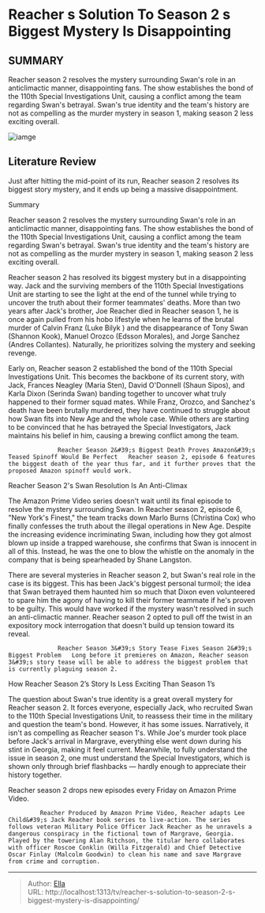 # Reacher s Solution To Season 2 s Biggest Mystery Is Disappointing


## SUMMARY 



  Reacher season 2 resolves the mystery surrounding Swan&#39;s role in an anticlimactic manner, disappointing fans.   The show establishes the bond of the 110th Special Investigations Unit, causing a conflict among the team regarding Swan&#39;s betrayal.   Swan&#39;s true identity and the team&#39;s history are not as compelling as the murder mystery in season 1, making season 2 less exciting overall.  

![iamge](https://static1.srcdn.com/wordpress/wp-content/uploads/wm/2024/01/reacher-season-2-swan-mystery-answer-disappointing.jpg)

## Literature Review
Just after hitting the mid-point of its run, Reacher season 2 resolves its biggest story mystery, and it ends up being a massive disappointment. 





Summary

  Reacher season 2 resolves the mystery surrounding Swan&#39;s role in an anticlimactic manner, disappointing fans.   The show establishes the bond of the 110th Special Investigations Unit, causing a conflict among the team regarding Swan&#39;s betrayal.   Swan&#39;s true identity and the team&#39;s history are not as compelling as the murder mystery in season 1, making season 2 less exciting overall.  







Reacher season 2 has resolved its biggest mystery but in a disappointing way. Jack and the surviving members of the 110th Special Investigations Unit are starting to see the light at the end of the tunnel while trying to uncover the truth about their former teammates&#39; deaths. More than two years after Jack&#39;s brother, Joe Reacher died in Reacher season 1, he is once again pulled from his hobo lifestyle when he learns of the brutal murder of Calvin Franz (Luke Bilyk ) and the disappearance of Tony Swan (Shannon Kook), Manuel Orozco (Edsson Morales), and Jorge Sanchez (Andres Collantes). Naturally, he prioritizes solving the mystery and seeking revenge.

Early on, Reacher season 2 established the bond of the 110th Special Investigations Unit. This becomes the backbone of its current story, with Jack, Frances Neagley (Maria Sten), David O&#39;Donnell (Shaun Sipos), and Karla Dixon (Serinda Swan) banding together to uncover what truly happened to their former squad mates. While Franz, Orozco, and Sanchez&#39;s death have been brutally murdered, they have continued to struggle about how Swan fits into New Age and the whole case. While others are starting to be convinced that he has betrayed the Special Investigators, Jack maintains his belief in him, causing a brewing conflict among the team.




                  Reacher Season 2&#39;s Biggest Death Proves Amazon&#39;s Teased Spinoff Would Be Perfect   Reacher season 2, episode 6 features the biggest death of the year thus far, and it further proves that the proposed Amazon spinoff would work.     


 Reacher Season 2&#39;s Swan Resolution Is An Anti-Climax 
          

The Amazon Prime Video series doesn&#39;t wait until its final episode to resolve the mystery surrounding Swan. In Reacher season 2, episode 6, &#34;New York&#39;s Finest,&#34; the team tracks down Marlo Burns (Christina Cox) who finally confesses the truth about the illegal operations in New Age. Despite the increasing evidence incriminating Swan, including how they got almost blown up inside a trapped warehouse, she confirms that Swan is innocent in all of this. Instead, he was the one to blow the whistle on the anomaly in the company that is being spearheaded by Shane Langston.




There are several mysteries in Reacher season 2, but Swan&#39;s real role in the case is its biggest. This has been Jack&#39;s biggest personal turmoil; the idea that Swan betrayed them haunted him so much that Dixon even volunteered to spare him the agony of having to kill their former teammate if he&#39;s proven to be guilty. This would have worked if the mystery wasn&#39;t resolved in such an anti-climactic manner. Reacher season 2 opted to pull off the twist in an expository mock interrogation that doesn&#39;t build up tension toward its reveal.

                  Reacher Season 3&#39;s Story Tease Fixes Season 2&#39;s Biggest Problem   Long before it premieres on Amazon, Reacher season 3&#39;s story tease will be able to address the biggest problem that is currently plaguing season 2.     



 How Reacher Season 2’s Story Is Less Exciting Than Season 1’s 
          




The question about Swan&#39;s true identity is a great overall mystery for Reacher season 2. It forces everyone, especially Jack, who recruited Swan to the 110th Special Investigations Unit, to reassess their time in the military and question the team&#39;s bond. However, it has some issues. Narratively, it isn&#39;t as compelling as Reacher season 1&#39;s. While Joe&#39;s murder took place before Jack&#39;s arrival in Margrave, everything else went down during his stint in Georgia, making it feel current. Meanwhile, to fully understand the issue in season 2, one must understand the Special Investigators, which is shown only through brief flashbacks — hardly enough to appreciate their history together.



Reacher season 2 drops new episodes every Friday on Amazon Prime Video. 




             Reacher Produced by Amazon Prime Video, Reacher adapts Lee Child&#39;s Jack Reacher book series to live-action. The series follows veteran Military Police Officer Jack Reacher as he unravels a dangerous conspiracy in the fictional town of Margrave, Georgia. Played by the towering Alan Ritchson, the titular hero collaborates with officer Roscoe Conklin (Willa Fitzgerald) and Chief Detective Oscar Finlay (Malcolm Goodwin) to clean his name and save Margrave from crime and corruption.  





---

> Author: [Ella](https://instagram.hk.cn/)  
> URL: http://localhost:1313/tv/reacher-s-solution-to-season-2-s-biggest-mystery-is-disappointing/  

